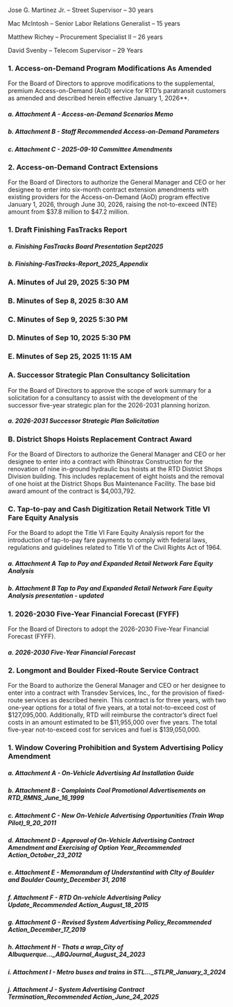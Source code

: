 Jose G. Martinez Jr. – Street Supervisor – 30 years

Mac McIntosh – Senior Labor Relations Generalist – 15 years

Matthew Richey – Procurement Specialist II – 26 years

David Svenby – Telecom Supervisor – 29 Years

### 1. Access-on-Demand Program Modifications As Amended

For the Board of Directors to approve modifications to the supplemental, premium Access-on-Demand (AoD) service for RTD’s paratransit customers as amended and described herein effective January 1, 2026**.

##### a. Attachment A - Access-on-Demand Scenarios Memo

##### b. Attachment B - Staff Recommended Access-on-Demand Parameters

##### c. Attachment C - 2025-09-10 Committee Amendments

### 2. Access-on-Demand Contract Extensions

For the Board of Directors to authorize the General Manager and CEO or her designee to enter into six-month contract extension amendments with existing providers for the Access-on-Demand (AoD) program effective January 1, 2026, through June 30, 2026, raising the not-to-exceed (NTE) amount from $37.8 million to $47.2 million.

### 1. Draft Finishing FasTracks Report

##### a. Finishing FasTracks Board Presentation Sept2025

##### b. Finishing-FasTracks-Report_2025_Appendix

### A. Minutes of Jul 29, 2025 5:30 PM

### B. Minutes of Sep 8, 2025 8:30 AM

### C. Minutes of Sep 9, 2025 5:30 PM

### D. Minutes of Sep 10, 2025 5:30 PM

### E. Minutes of Sep 25, 2025 11:15 AM

### A. Successor Strategic Plan Consultancy Solicitation

For the Board of Directors to approve the scope of work summary for a solicitation for a consultancy to assist with the development of the successor five-year strategic plan for the 2026-2031 planning horizon.

##### a. 2026-2031 Successor Strategic Plan Solicitation

### B. District Shops Hoists Replacement Contract Award

For the Board of Directors to authorize the General Manager and CEO or her designee to enter into a contract with Rhinotrax Construction for the renovation of nine in-ground hydraulic bus hoists at the RTD District Shops Division building. This includes replacement of eight hoists and the removal of one hoist at the District Shops Bus Maintenance Facility. The base bid award amount of the contract is $4,003,792.

### C. Tap-to-pay and Cash Digitization Retail Network Title VI Fare Equity Analysis

For the Board to adopt the Title VI Fare Equity Analysis report for the introduction of tap-to-pay fare payments to comply with federal laws, regulations and guidelines related to Title VI of the Civil Rights Act of 1964.

##### a. Attachment A Tap to Pay and Expanded Retail Network Fare Equity Analysis

##### b. Attachment B Tap to Pay and Expanded Retail Network Fare Equity Analysis presentation - updated

### 1. 2026-2030 Five-Year Financial Forecast (FYFF)

For the Board of Directors to adopt the 2026-2030 Five-Year Financial Forecast (FYFF).

##### a. 2026-2030 Five-Year Financial Forecast

### 2. Longmont and Boulder Fixed-Route Service Contract

For the Board to authorize the General Manager and CEO or her designee to enter into a contract with Transdev Services, Inc., for the provision of fixed-route services as described herein. This contract is for three years, with two one-year options for a total of five years, at a total not-to-exceed cost of $127,095,000. Additionally, RTD will reimburse the contractor’s direct fuel costs in an amount estimated to be $11,955,000 over five years. The total five-year not-to-exceed cost for services and fuel is $139,050,000.

### 1. Window Covering Prohibition and System Advertising Policy Amendment

##### a. Attachment A - On-Vehicle Advertising Ad Installation Guide

##### b. Attachment B - Complaints Cool Promotional Advertisements on RTD_RMNS_June_16_1999

##### c. Attachment C - New On-Vehicle Advertising Opportunities (Train Wrap Pilot)_9_20_2011

##### d. Attachment D - Approval of On-Vehicle Advertising Contract Amendment and Exercising of Option Year_Recommended Action_October_23_2012

##### e. Attachment E - Memorandum of Understantind with CIty of Boulder and Boulder County_December 31, 2016

##### f. Attachment F -  RTD On-vehicle Advertising Policy Update_Recommended Action_August_18_2015

##### g. Attachment G - Revised System Advertising Policy_Recommended Action_December_17_2019

##### h. Attachment H - Thats a wrap_City of Albuquerque..._ABQJournal_August_24_2023

##### i. Attachment I - Metro buses and trains in STL..._STLPR_January_3_2024

##### j. Attachment J - System Advertising Contract Termination_Recommended Action_June_24_2025
